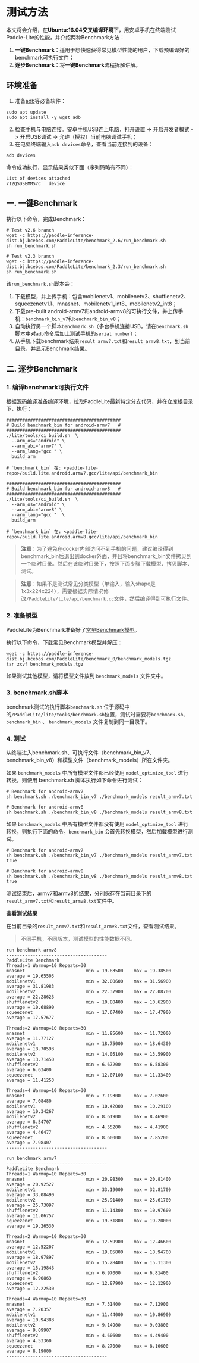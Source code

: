 # 测试方法

本文将会介绍，在**Ubuntu:16.04交叉编译环境**下，用安卓手机在终端测试Paddle-Lite的性能，并介绍两种Benchmark方法：

1. **一键Benchmark**：适用于想快速获得常见模型性能的用户，下载预编译好的benchmark可执行文件；
2. **逐步Benchmark**：将**一键Benchmark**流程拆解讲解。

## 环境准备

1. 准备[adb](https://developer.android.com/studio/command-line/adb)等必备软件：
```shell
sudo apt update
sudo apt install -y wget adb
```
2. 检查手机与电脑连接。安卓手机USB连上电脑，打开设置 -> 开启开发者模式 -> 开启USB调试 -> 允许（授权）当前电脑调试手机；
3. 在电脑终端输入`adb devices`命令，查看当前连接到的设备：
```shell
adb devices
```
命令成功执行，显示结果类似下面（序列码略有不同）：
```shell
List of devices attached
712QSDSEMMS7C   device
```

## 一. 一键Benchmark

执行以下命令，完成Benchmark：

```shell
# Test v2.6 branch
wget -c https://paddle-inference-dist.bj.bcebos.com/PaddleLite/benchmark_2.6/run_benchmark.sh
sh run_benchmark.sh

# Test v2.3 branch
wget -c https://paddle-inference-dist.bj.bcebos.com/PaddleLite/benchmark_2.3/run_benchmark.sh
sh run_benchmark.sh
```

该`run_benchmark.sh`脚本会：

1. 下载模型，并上传手机：包含mobilenetv1、mobilenetv2、shufflenetv2、squeezenetv1.1、mnasnet、mobilenetv1_int8、mobilenetv2_int8；
2. 下载pre-built android-armv7和android-armv8的可执行文件，并上传手机：`benchmark_bin_v7`和`benchmark_bin_v8`；
3. 自动执行另一个脚本`benchmark.sh`（多台手机连接USB，请在`benchmark.sh`脚本中对`adb`命令后加上测试手机的`serial number`）；
4. 从手机下载benchmark结果`result_armv7.txt`和`result_armv8.txt`，到当前目录，并显示Benchmark结果。

## 二. 逐步Benchmark

### 1. 编译benchmark可执行文件

根据[源码编译](../user_guides/source_compile)准备编译环境，拉取PaddleLite最新特定分支代码，并在仓库根目录下，执行：

```shell
###########################################
# Build benchmark_bin for android-armv7   #
###########################################
./lite/tools/ci_build.sh  \
  --arm_os="android" \
  --arm_abi="armv7" \
  --arm_lang="gcc " \
  build_arm

# `benchmark_bin` 在: <paddle-lite-repo>/build.lite.android.armv7.gcc/lite/api/benchmark_bin

###########################################
# Build benchmark_bin for android-armv8   #
###########################################
./lite/tools/ci_build.sh  \
  --arm_os="android" \
  --arm_abi="armv8" \
  --arm_lang="gcc "  \
  build_arm

# `benchmark_bin` 在: <paddle-lite-repo>/build.lite.android.armv8.gcc/lite/api/benchmark_bin
```

> **注意**：为了避免在docker内部访问不到手机的问题，建议编译得到benchmark_bin后退出到docker外面，并且将benchmark_bin文件拷贝到一个临时目录。然后在该临时目录下，按照下面步骤下载模型、拷贝脚本、测试。

> **注意**：如果不是测试常见分类模型（单输入，输入shape是1x3x224x224），需要根据实际情况修改`/PaddleLite/lite/api/benchmark.cc`文件，然后编译得到可执行文件。

### 2. 准备模型

PaddleLite为Benchmark准备好了[常见Benchmark模型](https://paddle-inference-dist.bj.bcebos.com/PaddleLite/benchmark_0/benchmark_models.tgz)。

执行以下命令，下载常见Benchmark模型并解压：

```shell
wget -c https://paddle-inference-dist.bj.bcebos.com/PaddleLite/benchmark_0/benchmark_models.tgz
tar zxvf benchmark_models.tgz
```

如果测试其他模型，请将模型文件放到 `benchmark_models` 文件夹中。

### 3. benchmark.sh脚本

benchmark测试的执行脚本`benchmark.sh` 位于源码中的`/PaddleLite/lite/tools/benchmark.sh`位置，测试时需要将`benchmark.sh`、 `benchmark_bin` 、 `benchmark_models` 文件复制到同一目录下。

### 4. 测试

从终端进入benchmark.sh、可执行文件（benchmark_bin_v7、benchmark_bin_v8）和模型文件（benchmark_models）所在文件夹。

如果 `benchmark_models` 中所有模型文件都已经使用 `model_optimize_tool` 进行转换，则使用 benchmark.sh 脚本执行如下命令进行测试：

```shell
# Benchmark for android-armv7
sh benchmark.sh ./benchmark_bin_v7 ./benchmark_models result_armv7.txt

# Benchmark for android-armv8
sh benchmark.sh ./benchmark_bin_v8 ./benchmark_models result_armv8.txt
```

如果 `benchmark_models` 中所有模型文件都没有使用 `model_optimize_tool` 进行转换，则执行下面的命令。`benchmark_bin` 会首先转换模型，然后加载模型进行测试。

```shell
# Benchmark for android-armv7
sh benchmark.sh ./benchmark_bin_v7 ./benchmark_models result_armv7.txt true

# Benchmark for android-armv8
sh benchmark.sh ./benchmark_bin_v8 ./benchmark_models result_armv8.txt true
```

测试结束后，armv7和armv8的结果，分别保存在当前目录下的`result_armv7.txt`和`result_armv8.txt`文件中。

**查看测试结果**

在当前目录的`result_armv7.txt`和`result_armv8.txt`文件，查看测试结果。

> 不同手机，不同版本，测试模型的性能数据不同。

```shell
run benchmark armv8
--------------------------------------
PaddleLite Benchmark
Threads=1 Warmup=10 Repeats=30
mnasnet                       min = 19.83500    max = 19.38500    average = 19.65503
mobilenetv1                   min = 32.00600    max = 31.56900    average = 31.81983
mobilenetv2                   min = 22.37900    max = 22.08700    average = 22.28623
shufflenetv2                  min = 10.80400    max = 10.62900    average = 10.68890
squeezenet                    min = 17.67400    max = 17.47900    average = 17.57677

Threads=2 Warmup=10 Repeats=30
mnasnet                       min = 11.85600    max = 11.72000    average = 11.77127
mobilenetv1                   min = 18.75000    max = 18.64300    average = 18.70593
mobilenetv2                   min = 14.05100    max = 13.59900    average = 13.71450
shufflenetv2                  min = 6.67200     max = 6.58300     average = 6.63400
squeezenet                    min = 12.07100    max = 11.33400    average = 11.41253

Threads=4 Warmup=10 Repeats=30
mnasnet                       min = 7.19300     max = 7.02600     average = 7.08480
mobilenetv1                   min = 10.42000    max = 10.29100    average = 10.34267
mobilenetv2                   min = 8.61900     max = 8.46900     average = 8.54707
shufflenetv2                  min = 4.55200     max = 4.41900     average = 4.46477
squeezenet                    min = 8.60000     max = 7.85200     average = 7.98407
--------------------------------------

run benchmark armv7
--------------------------------------
PaddleLite Benchmark
Threads=1 Warmup=10 Repeats=30
mnasnet                       min = 20.98300    max = 20.81400    average = 20.92527
mobilenetv1                   min = 33.19000    max = 32.81700    average = 33.08490
mobilenetv2                   min = 25.91400    max = 25.61700    average = 25.73097
shufflenetv2                  min = 11.14300    max = 10.97600    average = 11.06757
squeezenet                    min = 19.31800    max = 19.20000    average = 19.26530

Threads=2 Warmup=10 Repeats=30
mnasnet                       min = 12.59900    max = 12.46600    average = 12.52207
mobilenetv1                   min = 19.05800    max = 18.94700    average = 18.97897
mobilenetv2                   min = 15.28400    max = 15.11300    average = 15.19843
shufflenetv2                  min = 6.97000     max = 6.81400     average = 6.90863
squeezenet                    min = 12.87900    max = 12.12900    average = 12.22530

Threads=4 Warmup=10 Repeats=30
mnasnet                       min = 7.31400     max = 7.12900     average = 7.20357
mobilenetv1                   min = 11.44000    max = 10.86900    average = 10.94383
mobilenetv2                   min = 9.14900     max = 9.03800     average = 9.09907
shufflenetv2                  min = 4.60600     max = 4.49400     average = 4.53360
squeezenet                    min = 8.27000     max = 8.10600     average = 8.19000
--------------------------------------
```
